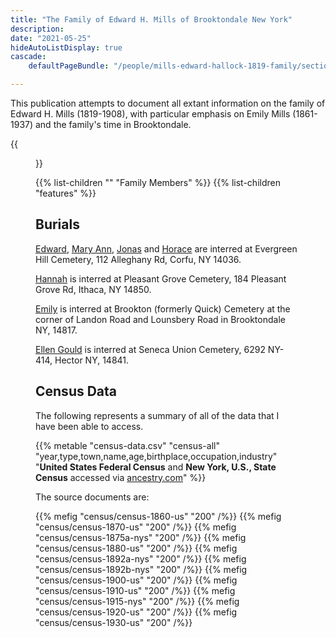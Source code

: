 ```yaml
---
title: "The Family of Edward H. Mills of Brooktondale New York"
description: 
date: "2021-05-25"
hideAutoListDisplay: true
cascade:
    defaultPageBundle: "/people/mills-edward-hallock-1819-family/section-resources"

---
```


This publication attempts to document all extant information on the family of Edward H. Mills (1819-1908), with particular emphasis on Emily Mills (1861-1937) and the family's time in Brooktondale.

<!--more-->

{{<figure src="section-resources/data_files/handwriting/eh-mills.jpg" width="800" class="hero" caption="From the records of E. H. Mills general store in Brookton, written by Emily Mill's hand, in the months immediatiately following her father Edward's death." >}}
    
{{% list-children "" "Family Members" %}}
{{% list-children "features" %}}


## Burials

[Edward](https://www.findagrave.com/memorial/75958691/edward-h-mills), [Mary Ann](https://www.findagrave.com/memorial/75958702/mary-ann-mills), [Jonas](https://www.findagrave.com/memorial/75958930/jonas-e-mills ) and [Horace](https://www.findagrave.com/memorial/75958913/horace-f-mills) are interred at Evergreen Hill Cemetery, 112 Alleghany Rd, Corfu, NY 14036.

[Hannah](https://www.findagrave.com/memorial/168944385/hannah-mills) is interred at Pleasant Grove Cemetery, 184 Pleasant Grove Rd, Ithaca, NY 14850.

[Emily](https://www.findagrave.com/memorial/160363879/mary-emily-mills) is interred at Brookton (formerly Quick) Cemetery at the corner of Landon Road and Lounsbery Road in Brooktondale NY, 14817.

[Ellen Gould](https://www.findagrave.com/memorial/35944445/ellen-jane-predmore) is interred at Seneca Union Cemetery, 6292 NY-414, Hector NY, 14841.

## Census Data

The following represents a summary of all of the data that I have been able to access. 

{{% metable "census-data.csv" "census-all" "year,type,town,name,age,birthplace,occupation,industry" "**United States Federal Census** and **New York, U.S., State Census** accessed via [ancestry.com](https://www.ancestry.com)" %}}

The source documents are:

<div class="gallery">
{{% mefig "census/census-1860-us" "200" /%}}
{{% mefig "census/census-1870-us" "200" /%}}
{{% mefig "census/census-1875a-nys" "200" /%}}
{{% mefig "census/census-1880-us" "200" /%}}
{{% mefig "census/census-1892a-nys" "200" /%}}
{{% mefig "census/census-1892b-nys" "200" /%}}
{{% mefig "census/census-1900-us" "200" /%}}
{{% mefig "census/census-1910-us" "200" /%}}
{{% mefig "census/census-1915-nys" "200" /%}}
{{% mefig "census/census-1920-us" "200" /%}}
{{% mefig "census/census-1930-us" "200" /%}}
</div>



